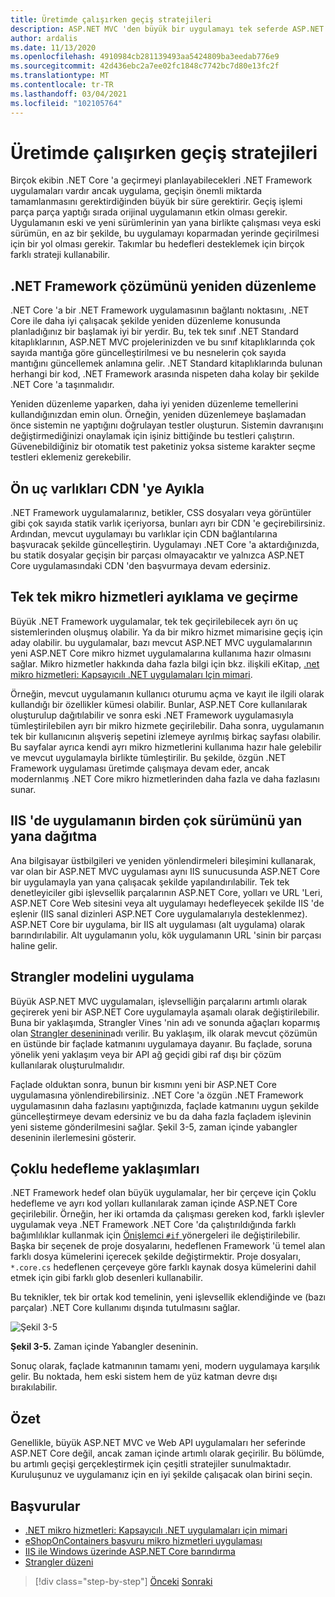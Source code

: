 ```yaml
---
title: Üretimde çalışırken geçiş stratejileri
description: ASP.NET MVC 'den büyük bir uygulamayı tek seferde ASP.NET Core geçiremeyebilir. Bir uygulamayı çalışırken ve mevcut kullanıcılar için üretimde ASP.NET Core geçirmek için bazı stratejiler öğrenin.
author: ardalis
ms.date: 11/13/2020
ms.openlocfilehash: 4910984cb281139493aa5424809ba3eedab776e9
ms.sourcegitcommit: 42d436ebc2a7ee02fc1848c7742bc7d80e13fc2f
ms.translationtype: MT
ms.contentlocale: tr-TR
ms.lasthandoff: 03/04/2021
ms.locfileid: "102105764"
---
```

# <a name="strategies-for-migrating-while-running-in-production"></a>Üretimde çalışırken geçiş stratejileri

Birçok ekibin .NET Core 'a geçirmeyi planlayabilecekleri .NET Framework uygulamaları vardır ancak uygulama, geçişin önemli miktarda tamamlanmasını gerektirdiğinden büyük bir süre gerektirir. Geçiş işlemi parça parça yaptığı sırada orijinal uygulamanın etkin olması gerekir. Uygulamanın eski ve yeni sürümlerinin yan yana birlikte çalışması veya eski sürümün, en az bir şekilde, bu uygulamayı koparmadan yerinde geçirilmesi için bir yol olması gerekir. Takımlar bu hedefleri desteklemek için birçok farklı strateji kullanabilir.

## <a name="refactor-the-net-framework-solution"></a>.NET Framework çözümünü yeniden düzenleme

.NET Core 'a bir .NET Framework uygulamasının bağlantı noktasını, .NET Core ile daha iyi çalışacak şekilde yeniden düzenleme konusunda planladığınız bir başlamak iyi bir yerdir. Bu, tek tek sınıf .NET Standard kitaplıklarının, ASP.NET MVC projelerinizden ve bu sınıf kitaplıklarında çok sayıda mantığa göre güncelleştirilmesi ve bu nesnelerin çok sayıda mantığını güncellemek anlamına gelir. .NET Standard kitaplıklarında bulunan herhangi bir kod, .NET Framework arasında nispeten daha kolay bir şekilde .NET Core 'a taşınmalıdır.

Yeniden düzenleme yaparken, daha iyi yeniden düzenleme temellerini kullandığınızdan emin olun. Örneğin, yeniden düzenlemeye başlamadan önce sistemin ne yaptığını doğrulayan testler oluşturun. Sistemin davranışını değiştirmediğinizi onaylamak için işiniz bittiğinde bu testleri çalıştırın. Güvenebildiğiniz bir otomatik test paketiniz yoksa sisteme karakter seçme testleri eklemeniz gerekebilir.

## <a name="extract-front-end-assets-to-a-cdn"></a>Ön uç varlıkları CDN 'ye Ayıkla

.NET Framework uygulamalarınız, betikler, CSS dosyaları veya görüntüler gibi çok sayıda statik varlık içeriyorsa, bunları ayrı bir CDN 'e geçirebilirsiniz. Ardından, mevcut uygulamayı bu varlıklar için CDN bağlantılarına başvuracak şekilde güncelleştirin. Uygulamayı .NET Core 'a aktardığınızda, bu statik dosyalar geçişin bir parçası olmayacaktır ve yalnızca ASP.NET Core uygulamasındaki CDN 'den başvurmaya devam edersiniz.

## <a name="extract-and-migrate-individual-microservices"></a>Tek tek mikro hizmetleri ayıklama ve geçirme

Büyük .NET Framework uygulamalar, tek tek geçirilebilecek ayrı ön uç sistemlerinden oluşmuş olabilir. Ya da bir mikro hizmet mimarisine geçiş için aday olabilir. bu uygulamalar, bazı mevcut ASP.NET MVC uygulamalarının yeni ASP.NET Core mikro hizmet uygulamalarına kullanıma hazır olmasını sağlar. Mikro hizmetler hakkında daha fazla bilgi için bkz. ilişkili eKitap, [.net mikro hizmetleri: Kapsayıcılı .NET uygulamaları Için mimari](https://aka.ms/microservicesebook).

Örneğin, mevcut uygulamanın kullanıcı oturumu açma ve kayıt ile ilgili olarak kullandığı bir özellikler kümesi olabilir. Bunlar, ASP.NET Core kullanılarak oluşturulup dağıtılabilir ve sonra eski .NET Framework uygulamasıyla tümleştirilebilen ayrı bir mikro hizmete geçirilebilir. Daha sonra, uygulamanın tek bir kullanıcının alışveriş sepetini izlemeye ayrılmış birkaç sayfası olabilir. Bu sayfalar ayrıca kendi ayrı mikro hizmetlerini kullanıma hazır hale gelebilir ve mevcut uygulamayla birlikte tümleştirilir. Bu şekilde, özgün .NET Framework uygulaması üretimde çalışmaya devam eder, ancak modernlanmış .NET Core mikro hizmetlerinden daha fazla ve daha fazlasını sunar.

## <a name="deploy-multiple-versions-of-the-app-side-by-side-in-iis"></a>IIS 'de uygulamanın birden çok sürümünü yan yana dağıtma

Ana bilgisayar üstbilgileri ve yeniden yönlendirmeleri bileşimini kullanarak, var olan bir ASP.NET MVC uygulaması aynı IIS sunucusunda ASP.NET Core bir uygulamayla yan yana çalışacak şekilde yapılandırılabilir. Tek tek denetleyiciler gibi işlevsellik parçalarının ASP.NET Core, yolları ve URL 'Leri, ASP.NET Core Web sitesini veya alt uygulamayı hedefleyecek şekilde IIS 'de eşlenir (IIS sanal dizinleri ASP.NET Core uygulamalarıyla desteklenmez). ASP.NET Core bir uygulama, bir IIS alt uygulaması (alt uygulama) olarak barındırılabilir. Alt uygulamanın yolu, kök uygulamanın URL 'sinin bir parçası haline gelir.

## <a name="apply-the-strangler-pattern"></a>Strangler modelini uygulama

Büyük ASP.NET MVC uygulamaları, işlevselliğin parçalarını artımlı olarak geçirerek yeni bir ASP.NET Core uygulamayla aşamalı olarak değiştirilebilir. Buna bir yaklaşımda, Strangler Vines 'nin adı ve sonunda ağaçları koparmış olan [Strangler deseninin](/azure/architecture/patterns/strangler)adı verilir. Bu yaklaşım, ilk olarak mevcut çözümün en üstünde bir façlade katmanını uygulamaya dayanır. Bu façlade, soruna yönelik yeni yaklaşım veya bir API ağ geçidi gibi raf dışı bir çözüm kullanılarak oluşturulmalıdır.

Façlade olduktan sonra, bunun bir kısmını yeni bir ASP.NET Core uygulamasına yönlendirebilirsiniz. .NET Core 'a özgün .NET Framework uygulamasının daha fazlasını yaptığınızda, façlade katmanını uygun şekilde güncelleştirmeye devam edersiniz ve bu da daha fazla façladem işlevinin yeni sisteme gönderilmesini sağlar. Şekil 3-5, zaman içinde yabangler deseninin ilerlemesini gösterir.

## <a name="multi-targeting-approaches"></a>Çoklu hedefleme yaklaşımları

.NET Framework hedef olan büyük uygulamalar, her bir çerçeve için Çoklu hedefleme ve ayrı kod yolları kullanılarak zaman içinde ASP.NET Core geçirilebilir. Örneğin, her iki ortamda da çalışması gereken kod, farklı işlevler uygulamak veya .NET Framework .NET Core 'da çalıştırıldığında farklı bağımlılıklar kullanmak için [Önişlemci `#if` ](../../csharp/language-reference/preprocessor-directives/preprocessor-if.md) yönergeleri ile değiştirilebilir. Başka bir seçenek de proje dosyalarını, hedeflenen Framework 'ü temel alan farklı dosya kümelerini içerecek şekilde değiştirmektir. Proje dosyaları, `*.core.cs` hedeflenen çerçeveye göre farklı kaynak dosya kümelerini dahil etmek için gibi farklı glob desenleri kullanabilir.

Bu teknikler, tek bir ortak kod temelinin, yeni işlevsellik eklendiğinde ve (bazı parçalar) .NET Core kullanımı dışında tutulmasını sağlar.

![Şekil 3-5](media/Figure3-5.png)

**Şekil 3-5.** Zaman içinde Yabangler deseninin.

Sonuç olarak, façlade katmanının tamamı yeni, modern uygulamaya karşılık gelir. Bu noktada, hem eski sistem hem de yüz katman devre dışı bırakılabilir.

## <a name="summary"></a>Özet

Genellikle, büyük ASP.NET MVC ve Web API uygulamaları her seferinde ASP.NET Core değil, ancak zaman içinde artımlı olarak geçirilir. Bu bölümde, bu artımlı geçişi gerçekleştirmek için çeşitli stratejiler sunulmaktadır. Kuruluşunuz ve uygulamanız için en iyi şekilde çalışacak olan birini seçin.

## <a name="references"></a>Başvurular

- [.NET mikro hizmetleri: Kapsayıcılı .NET uygulamaları için mimari](https://aka.ms/microservicesebook)
- [eShopOnContainers başvuru mikro hizmetleri uygulaması](https://github.com/dotnet-architecture/eShopOnContainers)
- [IIS ile Windows üzerinde ASP.NET Core barındırma](/aspnet/core/host-and-deploy/iis/)
- [Strangler düzeni](/azure/architecture/patterns/strangler)

>[!div class="step-by-step"]
>[Önceki](understand-update-dependencies.md) 
> [Sonraki](example-migration-eshop.md)

